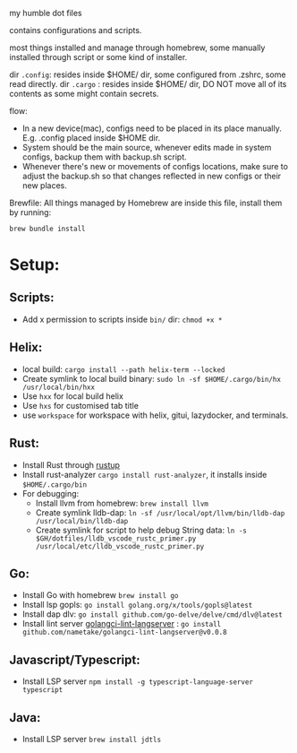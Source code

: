 my humble dot files

contains configurations and scripts.

most things installed and manage through homebrew, some manually installed through script or some kind of installer.

dir `.config`: resides inside $HOME/ dir, some configured from .zshrc, some read directly.
dir `.cargo` : resides inside $HOME/ dir, DO NOT move all of its contents as some might contain secrets.

flow: 
- In a new device(mac), configs need to be placed in its place manually. E.g. .config placed inside $HOME dir.
- System should be the main source, whenever edits made in system configs, backup them with backup.sh script.
- Whenever there's new or movements of configs locations, make sure to adjust the backup.sh so that changes reflected in new configs or their new places.

Brewfile:
All things managed by Homebrew are inside this file, install them by running:
```sh
brew bundle install
```

# Setup:

## Scripts:
- Add x permission to scripts inside `bin/` dir: `chmod +x *`

## Helix:
- local build: `cargo install --path helix-term --locked`
- Create symlink to local build binary: `sudo ln -sf $HOME/.cargo/bin/hx /usr/local/bin/hxx`
- Use `hxx` for local build helix
- Use `hxs` for customised tab title
- use `workspace` for workspace with helix, gitui, lazydocker, and terminals.

## Rust:
- Install Rust through [rustup](https://rustup.rs/)
- Install rust-analyzer `cargo install rust-analyzer`, it installs inside `$HOME/.cargo/bin`
- For debugging: 
  - Install llvm from homebrew: `brew install llvm`
  - Create symlink lldb-dap: `ln -sf /usr/local/opt/llvm/bin/lldb-dap /usr/local/bin/lldb-dap`
  - Create symlink for script to help debug String data: `ln -s $GH/dotfiles/lldb_vscode_rustc_primer.py  /usr/local/etc/lldb_vscode_rustc_primer.py`

## Go:
- Install Go with homebrew `brew install go`
- Install lsp gopls: `go install golang.org/x/tools/gopls@latest`
- Install dap dlv: `go install github.com/go-delve/delve/cmd/dlv@latest`
- Install lint server [golangci-lint-langserver](https://github.com/nametake/golangci-lint-langserver) : `go install github.com/nametake/golangci-lint-langserver@v0.0.8`

## Javascript/Typescript:
- Install LSP server `npm install -g typescript-language-server typescript`

## Java: 
- Install LSP server `brew install jdtls`
